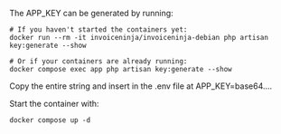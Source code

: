 The APP_KEY can be generated by running:
```
# If you haven't started the containers yet:
docker run --rm -it invoiceninja/invoiceninja-debian php artisan key:generate --show

# Or if your containers are already running:
docker compose exec app php artisan key:generate --show
```
Copy the entire string and insert in the .env file at APP_KEY=base64....

Start the container with:

```
docker compose up -d
```